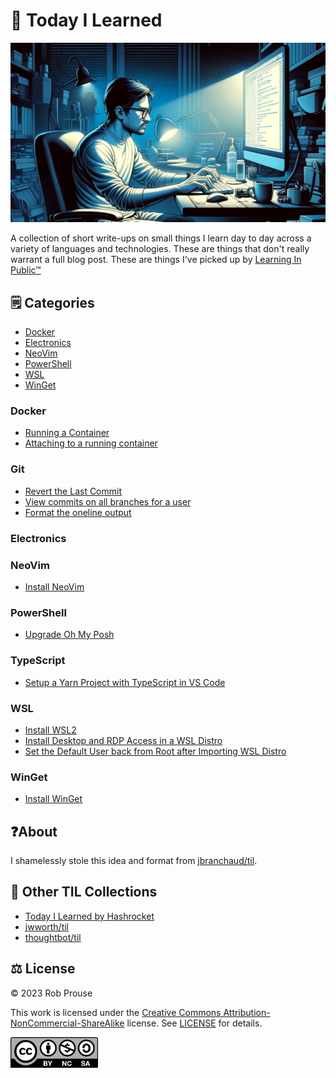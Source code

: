 # 🤖 Today I Learned

![Today I Learned](./img/til-banner.png)

A collection of short write-ups on small things I learn day to day across a variety of languages and technologies. These are things that don't really warrant a full blog post. These are things I've picked up by [Learning In Public™](https://dev.to/jbranchaud/how-i-built-a-learning-machine-45k9)

## 🗒️ Categories

- [Docker](#docker)
- [Electronics](#electronics)
- [NeoVim](#neovim)
- [PowerShell](#powershell)
- [WSL](#wsl)
- [WinGet](#winget)

### Docker

- [Running a Container](./docker/running-container.md)
- [Attaching to a running container](./docker/attach-container.md)

### Git

- [Revert the Last Commit](./git/revert-last-commit.md)
- [View commits on all branches for a user](./git/view-user-commits.md)
- [Format the oneline output](./git/format-output.md)

### Electronics



### NeoVim

- [Install NeoVim](./neovim/install-neovim.md)

### PowerShell

- [Upgrade Oh My Posh](./powershell/upgrade-oh-my-posh.md)

### TypeScript

- [Setup a Yarn Project with TypeScript in VS Code](./typescript/setup-yarn-with-ts.md)

### WSL

- [Install WSL2](./wsl/install-wsl.md)
- [Install Desktop and RDP Access in a WSL Distro](./wsl/install-rdp.md)
- [Set the Default User back from Root after Importing WSL Distro](./wsl/set-default-user.md)

### WinGet

- [Install WinGet](./winget/install-winget.md)

## ❓About

I shamelessly stole this idea and format from
[jbranchaud/til](https://github.com/jbranchaud/til).

## 🔗 Other TIL Collections

- [Today I Learned by Hashrocket](https://til.hashrocket.com)
- [jwworth/til](https://github.com/jwworth/til)
- [thoughtbot/til](https://github.com/thoughtbot/til)

## ⚖️ License

&copy; 2023 Rob Prouse

This work is licensed under the [Creative Commons Attribution-NonCommercial-ShareAlike](https://creativecommons.org/licenses/by-nc-sa/4.0/) license. See [LICENSE](.\LICENSE) for details.

<img src="./img/by-nc-sa.png" alt="CC BY-NC-SA" width="140" />
